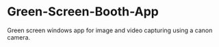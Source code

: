 # Green-Screen-Booth-App
Green screen windows app for image and video capturing using a canon camera.
